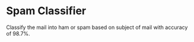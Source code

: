 # Spam Classifier
 Classify the mail into ham or spam based on subject of mail with accuracy of 98.7%.
